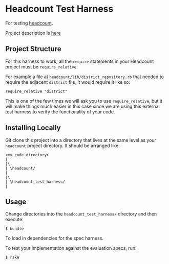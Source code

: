 Headcount Test Harness
======================

For testing [headcount](https://github.com/turingschool-examples/headcount).

Project description is [here](https://github.com/turingschool/curriculum/blob/master/source/projects/headcount.markdown)

## Project Structure

For this harness to work, all the `require` statements in your
Headcount project must be `require_relative`.

For example a file at `headcount/lib/district_repository.rb` that needed
to require the adjacent `district` file, it would require it like so:

```
require_relative "district"
```

This is one of the few times we will ask you to use `require_relative`, but
it will make things much easier in this case since we are using this
external test harness to verify the functionality of your code.

## Installing Locally

Git clone this project into a directory that lives at the same level
as your `headcount` project directory. It should be arranged like:

    <my_code_directory>
    |
    |\
    | \headcount/
    |
    |\
    | \headcount_test_harness/
    |

## Usage

Change directories into the `headcount_test_harness/` directory and then execute:

    $ bundle

To load in dependencies for the spec harness.

To test your implementation against the evaluation specs, run:

    $ rake
